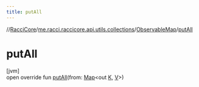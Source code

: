 ```yaml
---
title: putAll
---
```

//[RacciCore](../../../index.html)/[me.racci.raccicore.api.utils.collections](../index.html)/[ObservableMap](index.html)/[putAll](put-all.html)



# putAll



[jvm]\
open override fun [putAll](put-all.html)(from: [Map](https://kotlinlang.org/api/latest/jvm/stdlib/kotlin.collections/-map/index.html)&lt;out [K](index.html), [V](index.html)&gt;)




